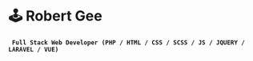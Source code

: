 # 🕹️ Robert Gee
**` Full Stack Web Developer (PHP / HTML / CSS / SCSS / JS / JQUERY / LARAVEL / VUE)`**
